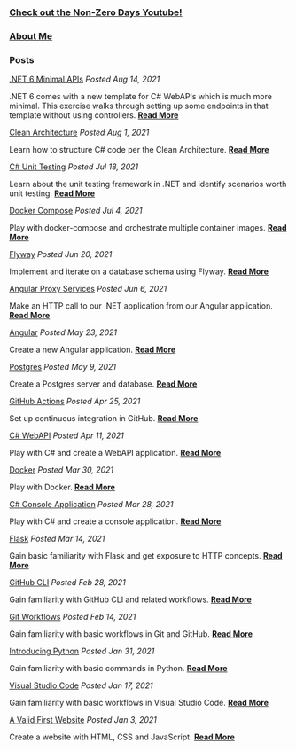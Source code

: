 
### [Check out the Non-Zero Days Youtube!](https://www.youtube.com/channel/UCT0hVofKq8CM8k8QBiUmpOw)

### [About Me](about.md)

### Posts


[.NET 6 Minimal APIs](net-6-minimal-api.md)
*Posted Aug 14, 2021*

.NET 6 comes with a new template for C# WebAPIs which is much more minimal. This exercise walks through setting up some endpoints in that template without using controllers. **[Read More](net-6-minimal-api.md)**
<br/>

[Clean Architecture](clean-architecture.md)
*Posted Aug 1, 2021*

Learn how to structure C# code per the Clean Architecture.
**[Read More](clean-architecture.md)**
<br/>


[C# Unit Testing](csharp-unit-tests.md)
*Posted Jul 18, 2021*

Learn about the unit testing framework in .NET and identify scenarios worth unit testing.
**[Read More](csharp-unit-tests.md)**
<br/>


[Docker Compose](docker-compose.md)
*Posted Jul 4, 2021*

Play with docker-compose and orchestrate multiple container images.
**[Read More](docker-compose.md)**
<br/>


[Flyway](flyway.md)
*Posted Jun 20, 2021*

Implement and iterate on a database schema using Flyway.
**[Read More](flyway.md)**
<br/>


[Angular Proxy Services](angular-proxy-services.md)
*Posted Jun 6, 2021*

Make an HTTP call to our .NET application from our Angular application.
**[Read More](angular-proxy-services.md)**
<br/>


[Angular](./angular.md)
*Posted May 23, 2021*

Create a new Angular application.
**[Read More](angular.md)**
<br/>


[Postgres](postgres.md)
*Posted May 9, 2021*

Create a Postgres server and database.
**[Read More](postgres.md)**
<br/>


[GitHub Actions](github-actions.md)
*Posted Apr 25, 2021*

Set up continuous integration in GitHub.
**[Read More](github-actions.md)**
<br/>


[C# WebAPI](dotnet-csharp-webapi.md)
*Posted Apr 11, 2021*

Play with C# and create a WebAPI application.
**[Read More](dotnet-csharp-webapi.md)**
<br/>


[Docker](docker.md)
*Posted Mar 30, 2021*

Play with Docker.
**[Read More](docker.md)**
<br/>


[C# Console Application](csharp-console.md)
*Posted Mar 28, 2021*

Play with C# and create a console application.
**[Read More](csharp-console.md)**
<br/>


[Flask](basic-flask.md)
*Posted Mar 14, 2021*

Gain basic familiarity with Flask and get exposure to HTTP concepts.
**[Read More](basic-flask.md)**
<br/>


[GitHub CLI](github-cli.md)
*Posted Feb 28, 2021*

Gain familiarity with GitHub CLI and related workflows.
**[Read More](github-cli.md)**
<br/>


[Git Workflows](git-workflows.md)
*Posted Feb 14, 2021*

Gain familiarity with basic workflows in Git and GitHub.
**[Read More](git-workflows.md)**
<br/>


[Introducing Python](basic-python.md)
*Posted Jan 31, 2021*

Gain familiarity with basic commands in Python.
**[Read More](basic-python.md)**
<br/>


[Visual Studio Code](vs-code.md)
*Posted Jan 17, 2021*

Gain familiarity with basic workflows in Visual Studio Code.
**[Read More](vs-code.md)**
<br/>


[A Valid First Website](valid-first-website.md)
*Posted Jan 3, 2021*

Create a website with HTML, CSS and JavaScript.
**[Read More](valid-first-website.md)**
<br/>
